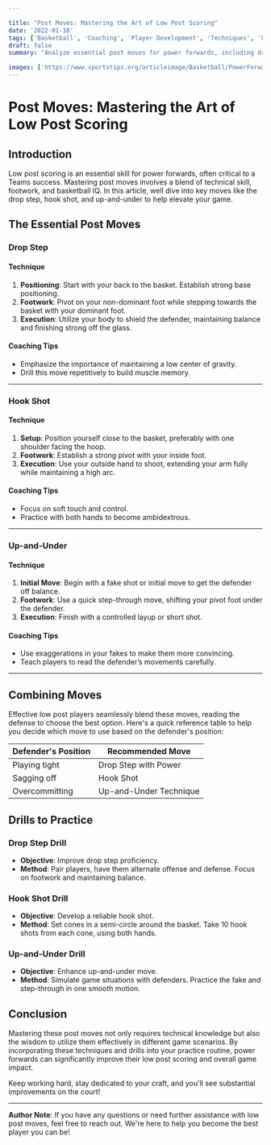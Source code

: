 ```yaml
---

title: "Post Moves: Mastering the Art of Low Post Scoring"
date: '2022-01-10'
tags: ['Basketball', 'Coaching', 'Player Development', 'Techniques', 'Low Post', 'Scoring', 'Power Forwards', 'Training', 'Skills']
draft: false
summary: "Analyze essential post moves for power forwards, including drop steps, hook shots, and up-and-under techniques, combining player knowledge and coaching wisdom to enhance low post scoring."

images: ['https://www.sportstips.org/articleimage/Basketball/PowerForward/post_moves_mastering_the_art_of_low_post_scoring.webp']
---
```


# Post Moves: Mastering the Art of Low Post Scoring

## Introduction

Low post scoring is an essential skill for power forwards, often critical to a Teams success. Mastering post moves involves a blend of technical skill, footwork, and basketball IQ. In this article, well dive into key moves like the drop step, hook shot, and up-and-under to help elevate your game.

## The Essential Post Moves

### Drop Step

#### Technique

1. **Positioning**: Start with your back to the basket. Establish strong base positioning.
2. **Footwork**: Pivot on your non-dominant foot while stepping towards the basket with your dominant foot.
3. **Execution**: Utilize your body to shield the defender, maintaining balance and finishing strong off the glass.

#### Coaching Tips

- Emphasize the importance of maintaining a low center of gravity.
- Drill this move repetitively to build muscle memory.

---

### Hook Shot

#### Technique

1. **Setup**: Position yourself close to the basket, preferably with one shoulder facing the hoop.
2. **Footwork**: Establish a strong pivot with your inside foot.
3. **Execution**: Use your outside hand to shoot, extending your arm fully while maintaining a high arc.

#### Coaching Tips

- Focus on soft touch and control.
- Practice with both hands to become ambidextrous.

---

### Up-and-Under

#### Technique

1. **Initial Move**: Begin with a fake shot or initial move to get the defender off balance.
2. **Footwork**: Use a quick step-through move, shifting your pivot foot under the defender.
3. **Execution**: Finish with a controlled layup or short shot.

#### Coaching Tips

- Use exaggerations in your fakes to make them more convincing.
- Teach players to read the defender’s movements carefully.

---

## Combining Moves

Effective low post players seamlessly blend these moves, reading the defense to choose the best option. Here's a quick reference table to help you decide which move to use based on the defender's position:

| Defender's Position | Recommended Move    |
|---------------------|---------------------|
| Playing tight       | Drop Step with Power|
| Sagging off         | Hook Shot           |
| Overcommitting      | Up-and-Under Technique|

## Drills to Practice

### Drop Step Drill

- **Objective**: Improve drop step proficiency.
- **Method**: Pair players, have them alternate offense and defense. Focus on footwork and maintaining balance.

### Hook Shot Drill

- **Objective**: Develop a reliable hook shot.
- **Method**: Set cones in a semi-circle around the basket. Take 10 hook shots from each cone, using both hands.

### Up-and-Under Drill

- **Objective**: Enhance up-and-under move.
- **Method**: Simulate game situations with defenders. Practice the fake and step-through in one smooth motion.

## Conclusion

Mastering these post moves not only requires technical knowledge but also the wisdom to utilize them effectively in different game scenarios. By incorporating these techniques and drills into your practice routine, power forwards can significantly improve their low post scoring and overall game impact.

Keep working hard, stay dedicated to your craft, and you'll see substantial improvements on the court!

---

**Author Note**: If you have any questions or need further assistance with low post moves, feel free to reach out. We're here to help you become the best player you can be!